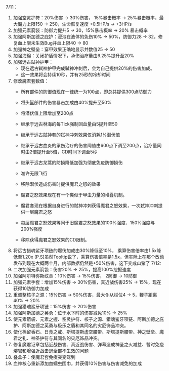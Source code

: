 7/11：
1. 加强空灵护符：20%伤害 -> 30%伤害， 15%暴击概率 -> 25%暴击概率，最大魔力上限150 -> 250，生命恢复速度 +0.5HP/s -> +3HP/s
2. 加强元素箭袋：防御力提升5 -> 30，15%暴击概率 -> 20% 暴击概率
3. 加强阿斯加德之庇护：浸泡在液体的免伤10% -> 50%，防御力28 -> 32，修复血上限未生效Bug并血上限40 -> 80
4. 加强神之壁垒：穿甲效果正确地显示并数值25 -> 50
5. 加强海绵：关闭护盾情况下，承伤治疗量由6.25%提升至20%
6. 加强远古弑神护甲：
   - 现在远古弑神护甲完成弑神冲刺后，会为自己提供20%的伤害加成。
   - 这一效果将会持续10秒，并有25秒的冷却时间
7. 修改魔君套数值：
   - 所有部件的防御值现在一律统一为100点，即总共提供300点防御力
   - 将头盔部件的伤害暴击加成由40%提升至50%
   - 将潜伏值上限增加至200点
   - 继承于远古林海的每Tick强制回血量由5提升至50
   - 继承于远古弑神套的弑神冲刺效果仅消耗1%潜伏值
   - 继承于远古血炎的承伤治疗的伤害阈值由600点下调至200点，治疗量同时由2倍提升至5倍，CD时间下调至5秒
   - 继承于远古龙蒿的防损降低加强为彻底免疫防御损伤
   - 准许无限飞行
   - 移除潜伏造成伤害时提供魔君之怒的效果
   
   - 魔君之怒效果现在有一个类似于甲虫力量的堆叠机制。
   - 魔君套现在根据自身进行的弑神冲刺获得魔君之怒效果，一次弑神冲刺提供一层魔君之怒
   - 每层魔君之怒效果等同于旧魔君之怒效果的100%强度、150%强度与200%强度
   - 移除获得魔君之怒效果的CD限制。
8. 将远古猎魂鲨牙项链的爆伤加成由30%降低至10%， 乘算伤害倍率由1.5x降低至1.20x
   [P.S]虽然Tooltip说了，乘算伤害倍率是1.5x，但实际上在那个改动发布到现在大概两个月，内部数据仍然是+50%伤害，这下变成山猪了
7/12:
1. 二次加强元素箭袋：伤害20% -> 25%，提高100%挖掘速度
2. 加强阿尔特弥斯纹章：10%伤害 -> 15%伤害， 2防御 -> 10防御
3. 加强元素手套：增加15%伤害 -> 30%伤害，真近战伤害25% -> 15%，现在获得10防御力加成
4. 重调整核子之源：15%伤害 -> 50%伤害，最大仆从栏位4 -> 5，鞭子距离40% -> 20%
5. 加强猎魂鲨牙项链：15%伤害 -> 20%伤害
6. 加强阿斯加德之英勇：位于水下时的伤害减免10% -> 25%
7. 使元素箭袋、元素之握、空灵护符、核子之源、猎魂鲨牙项链、阿斯加德之庇护、阿斯加德之英勇与极乐之盾和其同名的灾厄饰品冲突。
8. 使化棉留香石、日食之戒、斯塔提斯虚空腰带、斯塔提斯腰带、神之壁垒、魔君之礼、神圣护符与其同名的灾厄饰品冲突。
9. 修复魔君证章包括近战伤害、真近战伤害、弹幕造成神圣之火减益、暂时免疫熔岩和增强近战击退全部不生效的问题
10. 叠盒子：使魔君套免疫突变驾到
11. 血神核心重新添加血蠕虫围巾，并获得10%伤害与伤害减免的加成